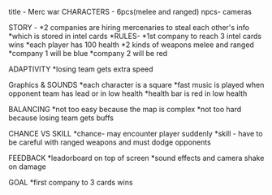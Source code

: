 title - Merc war
CHARACTERS - 6pcs(melee and ranged) npcs- cameras

STORY - 
*2 companies are hiring mercenaries to steal each other's info
*which is stored in intel cards
*RULES-
*1st company to reach 3 intel cards wins
*each player has 100 health
*2 kinds of weapons melee and ranged
*company 1 will be blue 
*company 2 will be red 

ADAPTIVITY
*losing team gets extra speed

Graphics & SOUNDS
*each character is a square
*fast music is played when opponent team has lead or in low health
*health bar is red in low health

BALANCING
*not too easy because the map is complex
*not too hard because losing team gets buffs

CHANCE VS SKILL
*chance- may encounter player suddenly
*skill - have to be careful with ranged weapons and must dodge opponents

FEEDBACK
*leadorboard on top of screen
*sound effects and camera shake on damage

GOAL
*first company to 3 cards wins